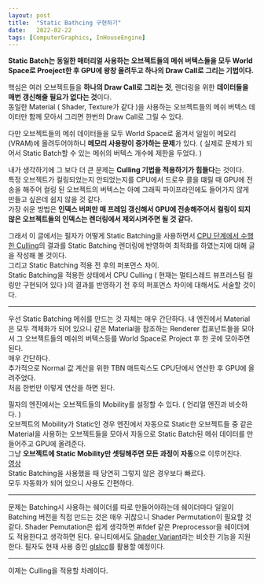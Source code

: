 ```yaml
---
layout: post
title:  "Static Bathcing 구현하기"
date:   2022-02-22
tags: [ComputerGraphics, InHouseEngine]
---
```


**Static Batch는 동일한 매터리얼 사용하는 오브젝트들의 메쉬 버텍스들을 모두 World Space로 Proeject한 후 GPU에 왕창 올려두고 하나의 Draw Call로 그리는 기법이다.**                     

핵심은 여러 오브젝트들을 **하나의 Draw Call로 그리는 것**, 렌더링을 위한 **데이터들을 매번 갱신해줄 필요가 없다는 것**이다.              
동일한 Material ( Shader, Texture가 같다 )을 사용하는 오브젝트들의 메쉬 버텍스 데이터만 함께 모아서 그리면 한번의 Draw Call로 그릴 수 있다.       

다만 오브젝트들의 메쉬 데이터들을 모두 World Space로 옮겨서 일일이 메모리(VRAM)에 올려두어야하니 **메모리 사용량이 증가하는 문제**가 있다. ( 실제로 문제가 되어서 Static Batch할 수 있는 메쉬의 버텍스 개수에 제한을 두었다. )              

내가 생각하기에 그 보다 더 큰 문제는 **Culling 기법을 적용하기가 힘들다**는 것이다.      
특정 오브젝트가 컬링되었는지 안되었는지를 CPU에서 드로우 콜을 떄릴 때 GPU에 전송을 해주어 컬링 된 오브젝트의 버텍스는 아예 그래픽 파이프라인에도 들어가지 않게 만들고 싶은데 쉽지 않을 것 같다.        
가장 쉬운 방법은 **인덱스 버퍼만 매 프레임 갱신해서 GPU에 전송해주어서 컬링이 되지 않은 오브젝트들의 인덱스는 렌더링에서 제외시켜주면 될 것 같다.**             

그래서 이 글에서는 필자가 어떻게 Static Batching을 사용하면서 [CPU 단계에서 수행한 Culling](https://github.com/SungJJinKang/EveryCulling)의 결과를 Static Batching 렌더링에 반영하여 최적화를 하였는지에 대해 글을 작성해 볼 것이다.         
그리고 Static Batching 적용 전 후의 퍼포먼스 차이.        
Static Batching을 적용한 상태에서 CPU Culling ( 현재는 멀티스레드 뷰프러스텀 컬링만 구현되어 있다 )의 결과를 반영하기 전 후의 퍼포먼스 차이에 대해서도 서술할 것이다.                 

---------------------------------------------------         

우선 Static Batching 메쉬를 만드는 것 자체는 매우 간단하다. 내 엔진에서 Material은 모두 객체화가 되어 있으니 같은 Material을 참조하는 Renderer 컴포넌트들을 모아서 그 오브젝트들의 메쉬의 버텍스등를 World Space로 Project 후 한 곳에 모아주면 된다.       
매우 간단하다.          
추가적으로 Normal 값 계산을 위한 TBN 매트릭스도 CPU단에서 연산한 후 GPU에 올려주었다.         
처음 한번만 이렇게 연산을 하면 된다.         

필자의 엔진에서는 오브젝트들의 Mobility를 설정할 수 있다. ( 언리얼 엔진과 비슷하다. )          
오브젝트의 Mobility가 Static인 경우 엔진에서 자동으로 Static한 오브젝트들 중 같은 Material을 사용하는 오브젝트들을 모아서 자동으로 Static Batch된 메쉬 데이터를 만들어주고 GPU에 올려준다.        
그냥 **오브젝트에 Static Mobility만 셋팅해주면 모든 과정이 자동**으로 이루어진다.             
[영상](https://youtu.be/bBDbO7hS12g)             
Static Batching을 사용했을 때 당연히 그렇지 않은 경우보다 빠르다.         
모두 자동화가 되어 있으니 사용도 간편하다.         

-------------------------------            

문제는 Batching시 사용하는 쉐이더를 따로 만들어야하는데 쉐이더마다 일일이 Batching 버전을 직접 만드는 것은 매우 귀찮으니 Shader Permutation이 필요할 것 같다. Shader Pemutation은 쉽게 생각하면 #ifdef 같은 Preprocessor을 쉐이더에도 적용한다고 생각하면 된다. 유니티에서도 [Shader Variant](https://docs.unity3d.com/2019.3/Documentation/Manual/SL-MultipleProgramVariants.html)라는 비슷한 기능을 지원한다. 필자도 현재 사용 중인 [glslcc](https://github.com/septag/glslcc)를 활용할 예정이다.        

--------------------------------       

이제는 Culling을 적용할 차례이다.       
